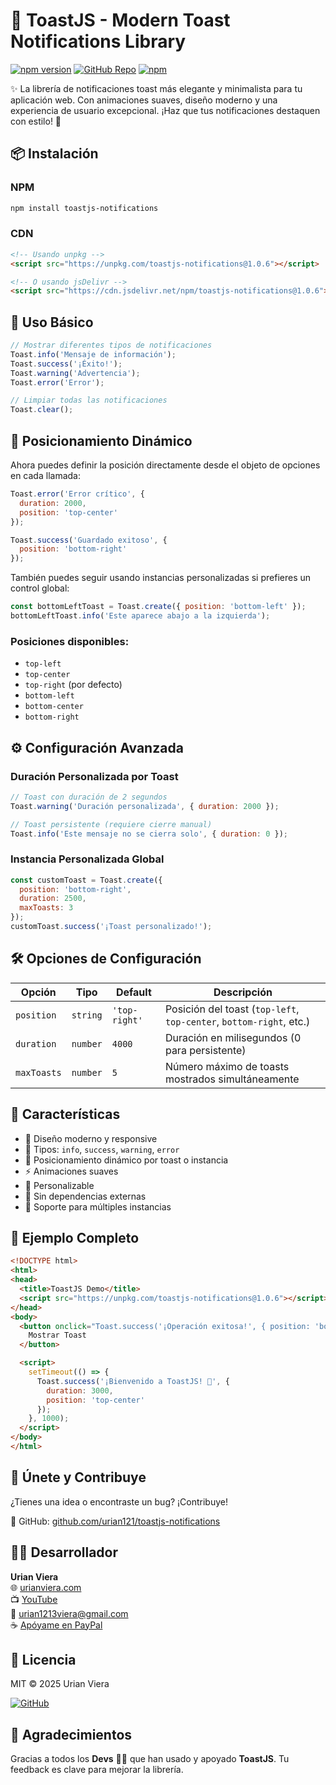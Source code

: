 # 🎉 ToastJS - Modern Toast Notifications Library

[![npm version](https://img.shields.io/npm/v/toastjs-notifications.svg?style=flat-square)](https://www.npmjs.com/package/toastjs-notifications)
[![GitHub Repo](https://img.shields.io/badge/GitHub-repository-blue?style=flat-square&logo=github)](https://github.com/urian121/toastjs-notifications)
[![npm](https://img.shields.io/npm/dt/toastjs-notifications.svg)](https://www.npmjs.com/package/toastjs-notifications)

✨ La librería de notificaciones toast más elegante y minimalista para tu aplicación web. Con animaciones suaves, diseño moderno y una experiencia de usuario excepcional. ¡Haz que tus notificaciones destaquen con estilo! 🚀

## 📦 Instalación

### NPM
```bash
npm install toastjs-notifications
```

### CDN
```html
<!-- Usando unpkg -->
<script src="https://unpkg.com/toastjs-notifications@1.0.6"></script>

<!-- O usando jsDelivr -->
<script src="https://cdn.jsdelivr.net/npm/toastjs-notifications@1.0.6"></script>
```

## 🚀 Uso Básico

```javascript
// Mostrar diferentes tipos de notificaciones
Toast.info('Mensaje de información');
Toast.success('¡Éxito!');
Toast.warning('Advertencia');
Toast.error('Error');

// Limpiar todas las notificaciones
Toast.clear();
```

## 🎨 Posicionamiento Dinámico

Ahora puedes definir la posición directamente desde el objeto de opciones en cada llamada:

```javascript
Toast.error('Error crítico', {
  duration: 2000,
  position: 'top-center'
});

Toast.success('Guardado exitoso', {
  position: 'bottom-right'
});
```

También puedes seguir usando instancias personalizadas si prefieres un control global:

```javascript
const bottomLeftToast = Toast.create({ position: 'bottom-left' });
bottomLeftToast.info('Este aparece abajo a la izquierda');
```

### Posiciones disponibles:
- `top-left`
- `top-center`
- `top-right` (por defecto)
- `bottom-left`
- `bottom-center`
- `bottom-right`

## ⚙️ Configuración Avanzada

### Duración Personalizada por Toast

```javascript
// Toast con duración de 2 segundos
Toast.warning('Duración personalizada', { duration: 2000 });

// Toast persistente (requiere cierre manual)
Toast.info('Este mensaje no se cierra solo', { duration: 0 });
```

### Instancia Personalizada Global
```javascript
const customToast = Toast.create({
  position: 'bottom-right',
  duration: 2500,
  maxToasts: 3
});
customToast.success('¡Toast personalizado!');
```

## 🛠️ Opciones de Configuración

| Opción      | Tipo     | Default       | Descripción                                                         |
| ----------- | -------- | ------------- | ------------------------------------------------------------------- |
| `position`  | `string` | `'top-right'` | Posición del toast (`top-left`, `top-center`, `bottom-right`, etc.) |
| `duration`  | `number` | `4000`        | Duración en milisegundos (0 para persistente)                       |
| `maxToasts` | `number` | `5`           | Número máximo de toasts mostrados simultáneamente                   |

## 📱 Características

- 🎯 Diseño moderno y responsive
- 🌈 Tipos: `info`, `success`, `warning`, `error`
- 📍 Posicionamiento dinámico por toast o instancia
- ⚡ Animaciones suaves
- 🎨 Personalizable
- 🚀 Sin dependencias externas
- 💪 Soporte para múltiples instancias

## 📝 Ejemplo Completo

```html
<!DOCTYPE html>
<html>
<head>
  <title>ToastJS Demo</title>
  <script src="https://unpkg.com/toastjs-notifications@1.0.6"></script>
</head>
<body>
  <button onclick="Toast.success('¡Operación exitosa!', { position: 'bottom-center' })">
    Mostrar Toast
  </button>

  <script>
    setTimeout(() => {
      Toast.success('¡Bienvenido a ToastJS! 🎉', {
        duration: 3000,
        position: 'top-center'
      });
    }, 1000);
  </script>
</body>
</html>
```

## 🤝 Únete y Contribuye

¿Tienes una idea o encontraste un bug? ¡Contribuye!

🔗 GitHub: [github.com/urian121/toastjs-notifications](https://github.com/urian121/toastjs-notifications)

## 👨‍💻 Desarrollador

**Urian Viera**  
🌐 [urianviera.com](https://www.urianviera.com)  
📺 [YouTube](https://www.youtube.com/WebDeveloperUrianViera)  
💌 [urian1213viera@gmail.com](mailto:urian1213viera@gmail.com)  
☕ [Apóyame en PayPal](https://www.paypal.com/donate/?hosted_button_id=4SV78MQJJH3VE)

## 🪪 Licencia

MIT © 2025 Urian Viera

[![GitHub](https://img.shields.io/badge/GitHub-urian121/toastjs--notifications-181717?logo=github&style=flat-square)](https://github.com/urian121/toastjs-notifications)

## 🙌 Agradecimientos

Gracias a todos los **Devs** 👨‍💻 que han usado y apoyado **ToastJS**. Tu feedback es clave para mejorar la librería.
